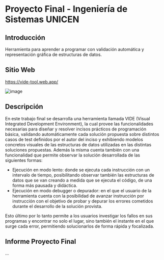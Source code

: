 # Proyecto Final - Ingeniería de Sistemas UNICEN

## Introducción
Herramienta para aprender a programar con validación automática y representación gráfica de estructuras de datos.

## Sitio Web
https://vide-tool.web.app/

![image](https://user-images.githubusercontent.com/20425026/197671456-5a880c41-5b5a-4056-9a35-6633b4d5459b.png)

## Descripción
En este trabajo final se desarrolla una herramienta llamada VIDE (Visual Integrated Development Environment), la cual provee las funcionalidades necesarias para diseñar y resolver incisos prácticos de programación básica, validando automáticamente cada solución propuesta sobre distintos casos de test definidos por el autor del inciso y exhibiendo modelos concretos visuales de las estructuras de datos utilizadas en las distintas soluciones propuestas. Además la misma cuenta también con una funcionalidad que permite observar la solución desarrollada de las siguientes formas:
 - Ejecución en modo lento: donde se ejecuta cada instrucción con un intervalo de tiempo, posibilitando observar también las estructuras de datos que se van creando a medida que se ejecuta el código, de una forma más pausada y didáctica.
 - Ejecución en modo debugger o depurador: en el que el usuario de la herramienta cuenta con la posibilidad de avanzar instrucción por instrucción con el objetivo de probar y depurar los errores cometidos durante el desarrollo de la solución provista.

Esto último por lo tanto permite a los usuarios investigar los fallos en sus programas y encontrar no solo el lugar, sino también el instante en el que surge cada error, permitiendo solucionarlos de forma rápida y focalizada.

## Informe Proyecto Final 
...
